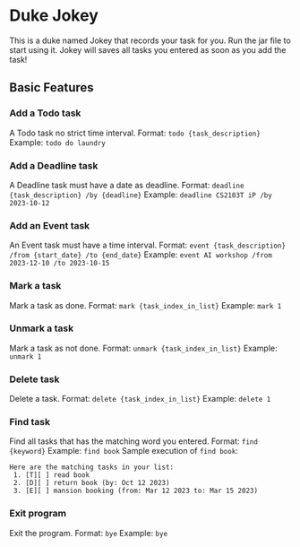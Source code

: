 # Duke Jokey

This is a duke named Jokey that records your task for you. Run the jar file to start using it.
Jokey will saves all tasks you entered as soon as you add the task!

## Basic Features
### Add a Todo task
A Todo task no strict time interval.
Format: `todo {task_description}`
Example: `todo do laundry`
### Add a Deadline task
A Deadline task must have a date as deadline. 
Format: `deadline {task_description} /by {deadline}`
Example: `deadline CS2103T iP /by 2023-10-12`
### Add an Event task
An Event task must have a time interval.
Format: `event {task_description} /from {start_date} /to {end_date}`
Example: `event AI workshop /from 2023-12-10 /to 2023-10-15`
### Mark a task
Mark a task as done.
Format: `mark {task_index_in_list}`
Example: `mark 1`
### Unmark a task
Mark a task as not done.
Format: `unmark {task_index_in_list}`
Example: `unmark 1`
### Delete task
Delete a task.
Format: `delete {task_index_in_list}`
Example: `delete 1`
### Find task
Find all tasks that has the matching word you entered.
Format: `find {keyword}`
Example: `find book`
Sample execution of `find book`:
```
Here are the matching tasks in your list:
 1. [T][ ] read book
 2. [D][ ] return book (by: Oct 12 2023)
 3. [E][ ] mansion booking (from: Mar 12 2023 to: Mar 15 2023)
```
### Exit program
Exit the program.
Format: `bye`
Example: `bye`